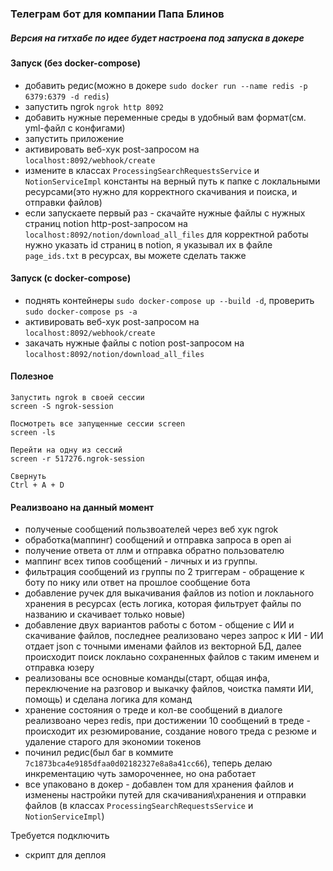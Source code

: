 ### Телеграм бот для компании Папа Блинов

##### Версия на гитхабе по идее будет настроена под запуска в докере
#### Запуск (без docker-compose)
- добавить редис(можно в докере `sudo docker run --name redis -p 6379:6379 -d redis`)
- запустить ngrok `ngrok http 8092`
- добавить нужные переменные среды в удобный вам формат(см. yml-файл с конфигами)
- запустить приложение
- активировать веб-хук post-запросом на `localhost:8092/webhook/create`
- измените в классах `ProcessingSearchRequestsService` и `NotionServiceImpl` константы на верный путь к папке с локлальными ресурсами(это нужно для корректного скачивания и поиска, и отправки файлов)
- если запускаете первый раз - скачайте нужные файлы с нужных страниц notion http-post-запросом на `localhost:8092/notion/download_all_files` для корректной работы нужно указать id страниц в notion, я указывал их в файле  `page_ids.txt` в ресурсах, вы можете сделать также

#### Запуск (с docker-compose)
- поднять контейнеры `sudo docker-compose up --build -d`, проверить `sudo docker-compose ps -a`
- активировать веб-хук post-запросом на `localhost:8092/webhook/create`
- закачать нужные файлы с notion post-запросом на `localhost:8092/notion/download_all_files`

#### Полезное
```
Запустить ngrok в своей сессии 
screen -S ngrok-session

Посмотреть все запущенные сессии screen
screen -ls

Перейти на одну из сессий
screen -r 517276.ngrok-session

Свернуть
Ctrl + A + D

```
#### Реализвоано на данный момент
- полученые сообщений пользвоателей через веб хук ngrok
- обработка(маппинг) сообщений и отправка запроса в open ai
- получение ответа от ллм и отправка обратно пользователю 
- маппинг всех типов сообщений - личных и из группы. 
- фильтрация сообщений из группы по 2 триггерам - обращение к боту по нику или ответ на прошлое сообщение бота
- добавление ручек для выкачивания файлов из notion и локлаьного хранения в ресурсах (есть логика, которая фильтрует файлы по названию и скачивает только новые)
- добавление двух вариантов работы с ботом - общение с ИИ и скачивание файлов, последнее реализовано через запрос к ИИ - ИИ отдает json с точными именами файлов из векторной БД, далее происходит поиск локлаьно сохраненных файлов с таким именем и отправка юзеру
- реализованы все основные команды(старт, общая инфа, переключение на разговор и выкачку файлов, чоистка памяти ИИ, помощь) и сделана логика для команд
- хранение состояния о треде и кол-ве сообщений в диалоге реализвоано через redis, при достижении 10 сообщений в треде - происходит их резюмирование, создание нового треда с резюме и удаление старого для экономии токенов
- починил редис(был баг в коммите `7c1873bca4e9185dfaa0d02182327e8a8a41cc66`), теперь делаю инкрементацию чуть замороченнее, но она работает
- все упаковано в докер - добавлен том для хранения файлов и изменены настройки путей для скачивания\хранения и отправки файлов (в классах `ProcessingSearchRequestsService` и `NotionServiceImpl`)


Требуется подключить
- скрипт для деплоя